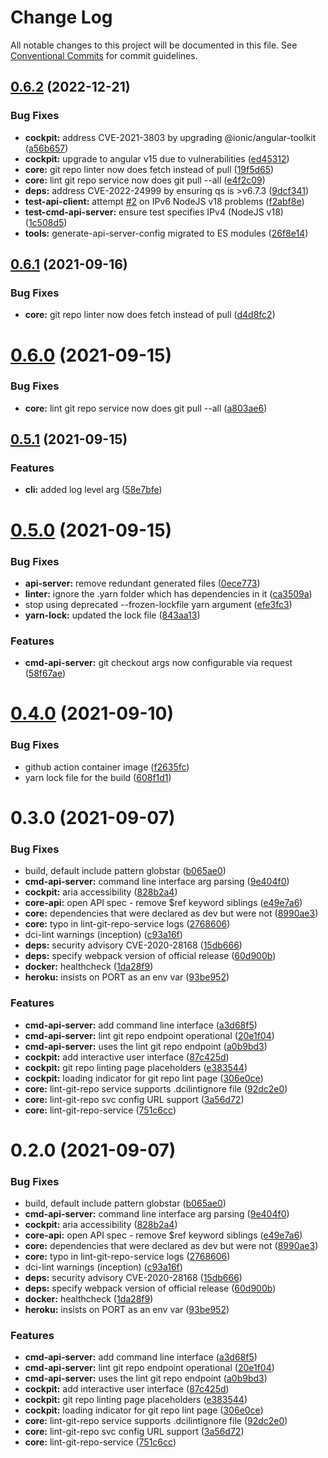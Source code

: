 # Change Log

All notable changes to this project will be documented in this file.
See [Conventional Commits](https://conventionalcommits.org) for commit guidelines.

## [0.6.2](https://github.com/petermetz/dci-lint/compare/v0.5.1...v0.6.2) (2022-12-21)


### Bug Fixes

* **cockpit:** address CVE-2021-3803 by upgrading @ionic/angular-toolkit ([a56b657](https://github.com/petermetz/dci-lint/commit/a56b657d189d8cb41bdac644525b5805204c1832))
* **cockpit:** upgrade to angular v15 due to vulnerabilities ([ed45312](https://github.com/petermetz/dci-lint/commit/ed45312757c4d268f7fdfb0e316f74291c132cfa))
* **core:** git repo linter now does fetch instead of pull ([19f5d65](https://github.com/petermetz/dci-lint/commit/19f5d653ee3190d15b8d5d0f1b248c993bc9e35f))
* **core:** lint git repo service now does git pull --all ([e4f2c09](https://github.com/petermetz/dci-lint/commit/e4f2c09df6f5ce5475f03e8972c05035cdf13d5c))
* **deps:** address CVE-2022-24999 by ensuring qs is >v6.7.3 ([9dcf341](https://github.com/petermetz/dci-lint/commit/9dcf3413186b465f4eb2f91f4709725ced9f3e64))
* **test-api-client:** attempt [#2](https://github.com/petermetz/dci-lint/issues/2) on IPv6 NodeJS v18 problems ([f2abf8e](https://github.com/petermetz/dci-lint/commit/f2abf8ed8f3730516d064cea6dd80783603caaa2))
* **test-cmd-api-server:** ensure test specifies IPv4 (NodeJS v18) ([1c508d5](https://github.com/petermetz/dci-lint/commit/1c508d5004a8d62a488c37dd83be4152b9afdcd1))
* **tools:** generate-api-server-config migrated to ES modules ([26f8e14](https://github.com/petermetz/dci-lint/commit/26f8e14c8c63cf17e034483094fcd06de2394b04))





## [0.6.1](https://github.com/petermetz/dci-lint/compare/v0.6.0...v0.6.1) (2021-09-16)


### Bug Fixes

* **core:** git repo linter now does fetch instead of pull ([d4d8fc2](https://github.com/petermetz/dci-lint/commit/d4d8fc29bcf9cc2a18f76d75e8cfdfd317998b2d))





# [0.6.0](https://github.com/petermetz/dci-lint/compare/v0.5.1...v0.6.0) (2021-09-15)


### Bug Fixes

* **core:** lint git repo service now does git pull --all ([a803ae6](https://github.com/petermetz/dci-lint/commit/a803ae6008a14dee4d7c7dde534531401bcc6e01))





## [0.5.1](https://github.com/petermetz/dci-lint/compare/v0.5.0...v0.5.1) (2021-09-15)


### Features

* **cli:** added log level arg ([58e7bfe](https://github.com/petermetz/dci-lint/commit/58e7bfee5a51c5b3ac86312d4addbfe758cc0b7a))





# [0.5.0](https://github.com/petermetz/dci-lint/compare/v0.4.0...v0.5.0) (2021-09-15)


### Bug Fixes

* **api-server:** remove redundant generated files ([0ece773](https://github.com/petermetz/dci-lint/commit/0ece7733f1d7a4d3f43e02eb0d9197450ce0cf85))
* **linter:** ignore the .yarn folder which has dependencies in it ([ca3509a](https://github.com/petermetz/dci-lint/commit/ca3509ad91225dc5c2bcf676ff839bdce84204ad))
* stop using deprecated --frozen-lockfile yarn argument ([efe3fc3](https://github.com/petermetz/dci-lint/commit/efe3fc34e05dc827b86ad71dc9739be9033bcfdf))
* **yarn-lock:** updated the lock file ([843aa13](https://github.com/petermetz/dci-lint/commit/843aa13b452532511655fe474c41f8af2392d625))


### Features

* **cmd-api-server:** git checkout args now configurable via request ([58f67ae](https://github.com/petermetz/dci-lint/commit/58f67aecd011a116f39150c526bf446ee6fc12c9))





# [0.4.0](https://github.com/petermetz/dci-lint/compare/v0.3.0...v0.4.0) (2021-09-10)


### Bug Fixes

* github action container image ([f2635fc](https://github.com/petermetz/dci-lint/commit/f2635fc8fd14c44230df09d66b9078d28c656fcb))
* yarn lock file for the build ([608f1d1](https://github.com/petermetz/dci-lint/commit/608f1d1760c79390c21e18f422ca8d6b7178b4bb))





# 0.3.0 (2021-09-07)


### Bug Fixes

* build, default include pattern globstar ([b065ae0](https://github.com/petermetz/dci-lint/commit/b065ae00117f5da1714a23eaeede16fc07cdb077))
* **cmd-api-server:** command line interface arg parsing ([9e404f0](https://github.com/petermetz/dci-lint/commit/9e404f0158a7672c30a45ac40e12a7150f873f89))
* **cockpit:** aria accessibility ([828b2a4](https://github.com/petermetz/dci-lint/commit/828b2a42b5585522b9758b331bf85a2b55838c19))
* **core-api:** open API spec - remove $ref keyword siblings ([e49e7a6](https://github.com/petermetz/dci-lint/commit/e49e7a61a2cfff07b6dd89b9b00c1c2932ae14c4))
* **core:** dependencies that were declared as dev but were not ([8990ae3](https://github.com/petermetz/dci-lint/commit/8990ae3ffcdda10605f25c18ccec958d0812f253))
* **core:** typo in lint-git-repo-service logs ([2768606](https://github.com/petermetz/dci-lint/commit/27686060b5c204a37cbb9e4f1193791583627342))
* dci-lint warnings (inception) ([c93a16f](https://github.com/petermetz/dci-lint/commit/c93a16f79111fd9a6a6a54ce2d075e51ac48d905))
* **deps:** security advisory CVE-2020-28168 ([15db666](https://github.com/petermetz/dci-lint/commit/15db666bb27a8789c6aca583d7ce021cad5b7f70))
* **deps:** specify webpack version of official release ([60d900b](https://github.com/petermetz/dci-lint/commit/60d900b59385fc66792602e1fbcb1b8e16440582))
* **docker:** healthcheck ([1da28f9](https://github.com/petermetz/dci-lint/commit/1da28f97418cd4474f2b35a130de2bf08f69777d))
* **heroku:** insists on PORT as an env var ([93be952](https://github.com/petermetz/dci-lint/commit/93be95279be6b97c198f8f5761469c937bfa1a7b))


### Features

* **cmd-api-server:** add command line interface ([a3d68f5](https://github.com/petermetz/dci-lint/commit/a3d68f5b5a55b1a6a01b63927f02893c07babfba))
* **cmd-api-server:** lint git repo endpoint operational ([20e1f04](https://github.com/petermetz/dci-lint/commit/20e1f04e3dfaa45cdca94d5f7a3e977fc3077570))
* **cmd-api-server:** uses the lint git repo endpoint ([a0b9bd3](https://github.com/petermetz/dci-lint/commit/a0b9bd3a6bfebd7bac8705a84a75d0d279f2acac))
* **cockpit:** add interactive user interface ([87c425d](https://github.com/petermetz/dci-lint/commit/87c425d921b65027033ad07dd5147eaa084486cd))
* **cockpit:** git repo linting page placeholders ([e383544](https://github.com/petermetz/dci-lint/commit/e38354468821c02f5653d48581e4adcb33a855dd))
* **cockpit:** loading indicator for git repo lint page ([306e0ce](https://github.com/petermetz/dci-lint/commit/306e0ce3446b1476e73f3a6012af7d9e79d3ef52))
* **core:** lint-git-repo service supports .dcilintignore file ([92dc2e0](https://github.com/petermetz/dci-lint/commit/92dc2e041114a1d3790e02e432585953a3aa0ae3))
* **core:** lint-git-repo svc config URL support ([3a56d72](https://github.com/petermetz/dci-lint/commit/3a56d72f36e69df20d61f9c7668e9521f00349dc))
* **core:** lint-git-repo-service ([751c6cc](https://github.com/petermetz/dci-lint/commit/751c6cca0c6c2783bbd87d72246e4be5d9784fa7))





# 0.2.0 (2021-09-07)


### Bug Fixes

* build, default include pattern globstar ([b065ae0](https://github.com/petermetz/dci-lint/commit/b065ae00117f5da1714a23eaeede16fc07cdb077))
* **cmd-api-server:** command line interface arg parsing ([9e404f0](https://github.com/petermetz/dci-lint/commit/9e404f0158a7672c30a45ac40e12a7150f873f89))
* **cockpit:** aria accessibility ([828b2a4](https://github.com/petermetz/dci-lint/commit/828b2a42b5585522b9758b331bf85a2b55838c19))
* **core-api:** open API spec - remove $ref keyword siblings ([e49e7a6](https://github.com/petermetz/dci-lint/commit/e49e7a61a2cfff07b6dd89b9b00c1c2932ae14c4))
* **core:** dependencies that were declared as dev but were not ([8990ae3](https://github.com/petermetz/dci-lint/commit/8990ae3ffcdda10605f25c18ccec958d0812f253))
* **core:** typo in lint-git-repo-service logs ([2768606](https://github.com/petermetz/dci-lint/commit/27686060b5c204a37cbb9e4f1193791583627342))
* dci-lint warnings (inception) ([c93a16f](https://github.com/petermetz/dci-lint/commit/c93a16f79111fd9a6a6a54ce2d075e51ac48d905))
* **deps:** security advisory CVE-2020-28168 ([15db666](https://github.com/petermetz/dci-lint/commit/15db666bb27a8789c6aca583d7ce021cad5b7f70))
* **deps:** specify webpack version of official release ([60d900b](https://github.com/petermetz/dci-lint/commit/60d900b59385fc66792602e1fbcb1b8e16440582))
* **docker:** healthcheck ([1da28f9](https://github.com/petermetz/dci-lint/commit/1da28f97418cd4474f2b35a130de2bf08f69777d))
* **heroku:** insists on PORT as an env var ([93be952](https://github.com/petermetz/dci-lint/commit/93be95279be6b97c198f8f5761469c937bfa1a7b))


### Features

* **cmd-api-server:** add command line interface ([a3d68f5](https://github.com/petermetz/dci-lint/commit/a3d68f5b5a55b1a6a01b63927f02893c07babfba))
* **cmd-api-server:** lint git repo endpoint operational ([20e1f04](https://github.com/petermetz/dci-lint/commit/20e1f04e3dfaa45cdca94d5f7a3e977fc3077570))
* **cmd-api-server:** uses the lint git repo endpoint ([a0b9bd3](https://github.com/petermetz/dci-lint/commit/a0b9bd3a6bfebd7bac8705a84a75d0d279f2acac))
* **cockpit:** add interactive user interface ([87c425d](https://github.com/petermetz/dci-lint/commit/87c425d921b65027033ad07dd5147eaa084486cd))
* **cockpit:** git repo linting page placeholders ([e383544](https://github.com/petermetz/dci-lint/commit/e38354468821c02f5653d48581e4adcb33a855dd))
* **cockpit:** loading indicator for git repo lint page ([306e0ce](https://github.com/petermetz/dci-lint/commit/306e0ce3446b1476e73f3a6012af7d9e79d3ef52))
* **core:** lint-git-repo service supports .dcilintignore file ([92dc2e0](https://github.com/petermetz/dci-lint/commit/92dc2e041114a1d3790e02e432585953a3aa0ae3))
* **core:** lint-git-repo svc config URL support ([3a56d72](https://github.com/petermetz/dci-lint/commit/3a56d72f36e69df20d61f9c7668e9521f00349dc))
* **core:** lint-git-repo-service ([751c6cc](https://github.com/petermetz/dci-lint/commit/751c6cca0c6c2783bbd87d72246e4be5d9784fa7))
